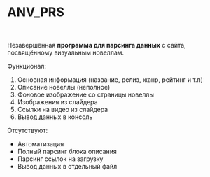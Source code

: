 # ANV_PRS
<br>
<p>Незавершённая <b>программа для парсинга данных</b> c сайта, посвящённому визуальным новеллам.</p>
<p>Функционал:</p>
<ol>
  <li>Основная информация (название, релиз, жанр, рейтинг и т.п)</li>
  <li>Описание новеллы (неполное)</li>
  <li>Фоновое изображение со страницы новеллы</li>
  <li>Изображения из слайдера</li>
  <li>Ссылки на видео из слайдера</li>
  <li>Вывод данных в консоль</li>
</ol>

<p>Отсутствуют:</p>
<ul>
  <li>Автоматизация</li>
  <li>Полный парсинг блока описания</li>
  <li>Парсинг ссылок на загрузку</li>
  <li>Вывод данных в отдельный файл</li>
</ul>
